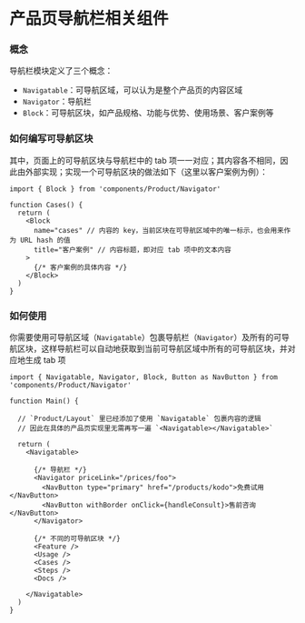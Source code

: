 # 产品页导航栏相关组件

### 概念

导航栏模块定义了三个概念：

* `Navigatable`：可导航区域，可以认为是整个产品页的内容区域
* `Navigator`：导航栏
* `Block`：可导航区块，如产品规格、功能与优势、使用场景、客户案例等

### 如何编写可导航区块

其中，页面上的可导航区块与导航栏中的 tab 项一一对应；其内容各不相同，因此由外部实现；实现一个可导航区块的做法如下（这里以客户案例为例）：

```tsx
import { Block } from 'components/Product/Navigator'

function Cases() {
  return (
    <Block
      name="cases" // 内容的 key，当前区块在可导航区域中的唯一标示，也会用来作为 URL hash 的值
      title="客户案例" // 内容标题，即对应 tab 项中的文本内容
    >
      {/* 客户案例的具体内容 */}
    </Block>
  )
}
```

### 如何使用

你需要使用可导航区域（`Navigatable`）包裹导航栏（`Navigator`）及所有的可导航区块，这样导航栏可以自动地获取到当前可导航区域中所有的可导航区块，并对应地生成 tab 项


```tsx
import { Navigatable, Navigator, Block, Button as NavButton } from 'components/Product/Navigator'

function Main() {

  // `Product/Layout` 里已经添加了使用 `Navigatable` 包裹内容的逻辑
  // 因此在具体的产品页实现里无需再写一遍 `<Navigatable></Navigatable>`

  return (
    <Navigatable>

      {/* 导航栏 */}
      <Navigator priceLink="/prices/foo">
        <NavButton type="primary" href="/products/kodo">免费试用</NavButton>
        <NavButton withBorder onClick={handleConsult}>售前咨询</NavButton>
      </Navigator>

      {/* 不同的可导航区块 */}
      <Feature />
      <Usage />
      <Cases />
      <Steps />
      <Docs />

    </Navigatable>
  )
}
```
